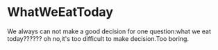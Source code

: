 WhatWeEatToday
==============

We always can not make a good decision for one question:what we eat today?????? oh no,it's too difficult to make decision.Too boring.
